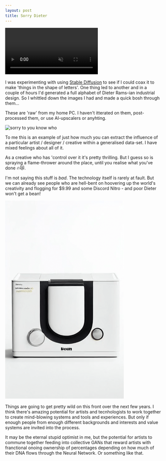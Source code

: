 ```yaml
---
layout: post
title: Sorry Dieter
---
```


<!-- ![sorry to you know who](/images/dieter/dieter1.gif) -->
<video autoplay loop muted playsinline>
  <source src="images/dieter/test1.webm" type="video/webm">
  <source src="images/dieter/test1.mp4" type="video/mp4">
</video>


I was experimenting with using [Stable Diffusion](https://stability.ai/blog/stable-diffusion-public-release) to see if I could coax it to make 'things in the shape of letters'. One thing led to another and in a couple of hours I'd generated a full alphabet of Dieter Rams-ian industrial design. So I whittled down the images I had and made a quick bosh through them... 

These are 'raw' from my home PC. I haven't itterated on them, post-processed them, or use AI-upscalers or anyhting. 

![sorry to you know who](/images/dieter/dieter2.gif)

To me this is an example of just how much you can extract the influence of a particular artist / designer / creative within a generalised data-set. I have mixed feelings about all of it.

As a creative who has 'control over it it's pretty thrilling. But I guess so is spraying a flame-thrower around the place, until you realise what you've done 🔥😿.

I'm not saying this stuff is *bad*. The technology itself is rarely at fault. But we can already see people who are hell-bent on hoovering up the world's creativity and flogging for $9.99 and some Discord Nitro - and poor Dieter won't get a bean! 

![sorry to you know who](/images/dieter/dieter3.gif)

Things are going to get pretty wild on this front over the next few years. I think there's amazing potential for artists and tecnhologists to work together to create mind-blowing systems and tools and experiences. But only if enough people from enough different backgrounds and interests and value systems are invited into the process.

It may be the eternal stupid optimist in me, but the potential for artists to commune together feeding into collective GANs that reward artists with franctional onoing ownership of percentages depending on how much of their DNA flows through the Neural Network. Or something like that. 


